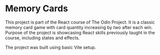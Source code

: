 # Memory Cards

This project is part of the React course of The Odin Project. It is a classic memory card game with card quantity increasing by two after each win. Purpose of the project is showcasing React skills previously taught in the course, including states and effects.

The project was built using basic Vite setup.
